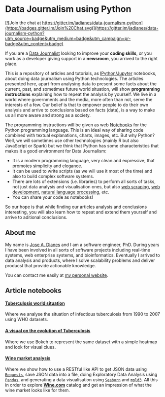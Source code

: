 # Data Journalism using Python  

[![Join the chat at https://gitter.im/jadianes/data-journalism-python](https://badges.gitter.im/Join%20Chat.svg)](https://gitter.im/jadianes/data-journalism-python?utm_source=badge&utm_medium=badge&utm_campaign=pr-badge&utm_content=badge)

If you are a [Data Journalist]((https://en.wikipedia.org/wiki/Data_journalism)) looking to  improve your **coding skills**, or you work as a developer giving support in a **newsroom**, you arrived to the right place.  

This is a repository of articles and tutorials, as [IPython/Jupyter](https://jupyter.org) notebooks, about doing data journalism using Python technologies. The articles presented here, apart from analysing data to present some facts about the current, past, and sometimes future world situation, will show **programming instructions** explaining how to repeat the analysis by yourself. We live in a world where governments and the media, more often than not, serve the interests of a few. Our belief is that to empower people to do their own analysis and arrive to conclusions based on facts (data), is a way to make us all more aware and strong as a society.  

The programming instructions will be given as web [Notebooks](https://en.wikipedia.org/wiki/IPython#Notebook) for the Python programming language. This is an ideal way of sharing code combined with textual explanations, charts, images, etc. But why Python? Well, we will sometimes use other technologies (mainly R but also JavaScript or Spark) but we think that Python has some characteristics that makes it a good environment for Data Journalism:  

- It is a modern programming language, very clean and expressive, that promotes simplicity and elegance.  
- It can be used to write scripts (as we will use it most of the time) and also to build complex software systems.  
- There are lots of extensions (i.e. libraries) to perform all sorts of tasks, not just data analysis and visualisation ones, but also [web scraping](https://en.wikipedia.org/wiki/Web_scraping), [web development](https://en.wikipedia.org/wiki/Web_development), [natural language processing](https://en.wikipedia.org/wiki/Natural_language_processing), etc.  
- You can share your code as notebooks!  

So our hope is that while finding our articles analysis and conclusions interesting, you will also learn how to repeat and extend them yourself and arrive to aditional conclusions.  

## About me  

My name is [Jose A. Dianes](http://jadianes.me/) and I am a software engineer, PhD. During years I have been involved in all sorts of software projects including real-time systems, web enterprise systems, and bioinformatics. Eventually I arrived to data analysis and products, where I solve scalability problems and deliver producst that provide actionable knowledge.  

You can contact me easily at [my personal website](http://jadianes.me/about/).  

## Article notebooks    

#### [Tuberculosis world situation](https://github.com/jadianes/data-journalism-python/tree/master/notebooks/tuberculosis-world-situation)  

Where we analyse the situation of infectious tuberculosis from 1990 to 2007 using WHO datasets.  

#### [A visual on the evolution of Tuberculosis](https://github.com/jadianes/data-journalism-python/tree/master/notebooks/tuberculosis-evolution-visual/tuberculosis-evolution-visual.ipynb)

Where we use Bokeh to represent the same dataset with a simple heatmap and look for visual clues.  

#### [Wine market analysis](https://github.com/jadianes/data-journalism-python/tree/master/notebooks/wine-market/wine-market.ipynb)

Where we show how to use a RESTful like API to get JSON data using [`Requests`](http://www.python-requests.org/en/latest/), save JSON data into a file, doing Exploratory Data Analysis using [`Pandas`](http://pandas.pydata.org/), and generating a data visualisation using [`Seaborn`](http://stanford.edu/~mwaskom/software/seaborn/) and [`mpld3`](http://mpld3.github.io/). All this in order to explore [**Wine.com**](http://www.wine.com/) catalog and get an impression of what the wine market looks like for them.   
